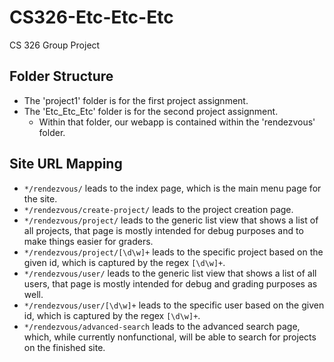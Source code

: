 # CS326-Etc-Etc-Etc
CS 326 Group Project

## Folder Structure
* The 'project1' folder is for the first project assignment.
* The 'Etc\_Etc\_Etc' folder is for the second project assignment.
  * Within that folder, our webapp is contained within the 'rendezvous' folder.

## Site URL Mapping
* `*/rendezvous/` leads to the index page, which is the main menu page for the site.
* `*/rendezvous/create-project/` leads to the project creation page.
* `*/rendezvous/project/` leads to the generic list view that shows a list of all projects, that page is mostly intended for debug purposes and to make things easier for graders.
* `*/rendezvous/project/[\d\w]+` leads to the specific project based on the given id, which is captured by the regex `[\d\w]+`.
* `*/rendezvous/user/` leads to the generic list view that shows a list of all users, that page is mostly intended for debug and grading purposes as well.
* `*/rendezvous/user/[\d\w]+` leads to the specific user based on the given id, which is captured by the regex `[\d\w]+`.
* `*/rendezvous/advanced-search` leads to the advanced search page, which, while currently nonfunctional, will be able to search for projects on the finished site.